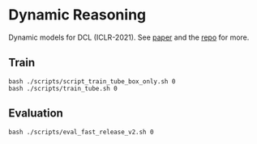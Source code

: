 Dynamic Reasoning
==================
Dynamic models for DCL (ICLR-2021). See [paper](https://openreview.net/forum?id=bhCDO_cEGCz) and the [repo](https://github.com/zfchenUnique/DCL-Release.git) for more.

Train
-----

    bash ./scripts/script_train_tube_box_only.sh 0
    bash ./scripts/train_tube.sh 0

Evaluation
----------

    bash ./scripts/eval_fast_release_v2.sh 0



